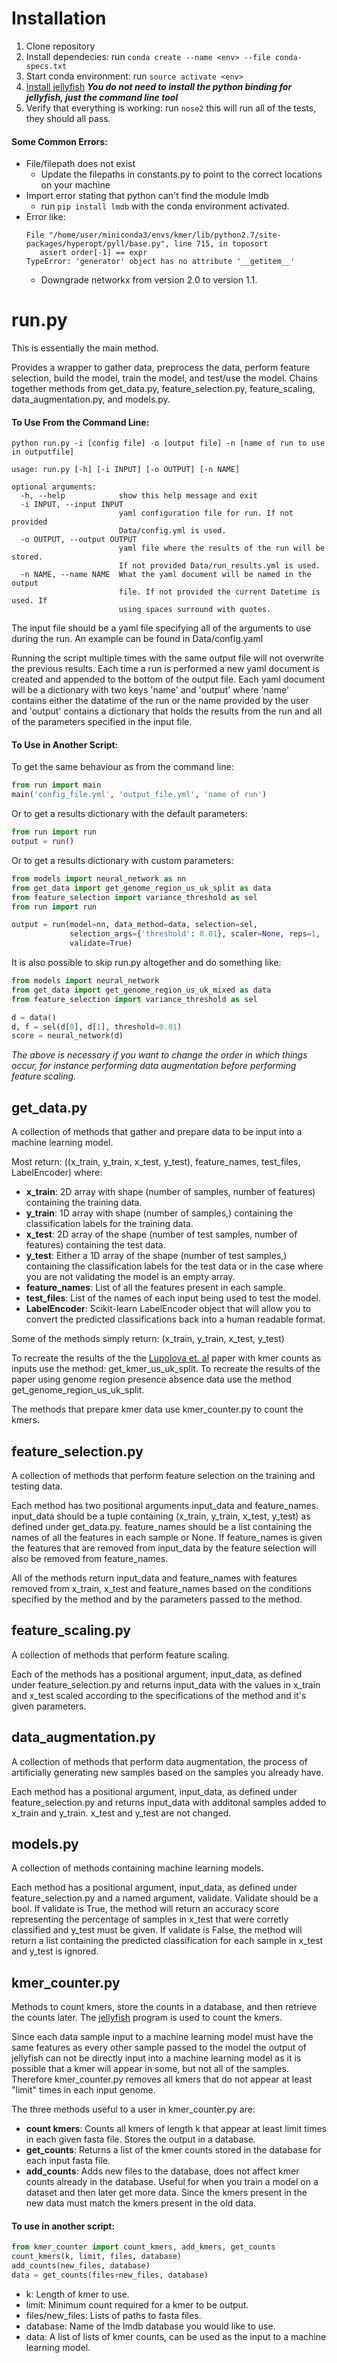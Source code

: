 # Installation

1. Clone repository
1. Install dependecies: run `conda create --name <env> --file conda-specs.txt`
1. Start conda environment: run `source activate <env>`
1. [Install jellyfish](https://github.com/gmarcais/Jellyfish "Jellyfish GitHub") __*You do not need to install the python binding for jellyfish, just the command line tool*__
1. Verify that everything is working: run `nose2` this will run all of the tests, they should all pass.

#### Some Common Errors:

* File/filepath does not exist
  * Update the filepaths in constants.py to point to the correct locations on your machine
* Import error stating that python can't find the module lmdb
  * run `pip install lmdb` with the conda environment activated.
* Error like:
    ```
    File "/home/user/miniconda3/envs/kmer/lib/python2.7/site-packages/hyperopt/pyll/base.py", line 715, in toposort
       assert order[-1] == expr
    TypeError: 'generator' object has no attribute '__getitem__'
    ```
  * Downgrade networkx from version 2.0 to version 1.1.


# run.py
This is essentially the main method.

Provides a wrapper to gather data, preprocess the data, perform feature selection, build the model, train the model, and test/use the model. Chains together methods from get_data.py, feature_selection.py, feature_scaling, data_augmentation.py, and models.py.

#### To Use From the Command Line:

```
python run.py -i [config file] -o [output file] -n [name of run to use in outputfile]
```

```
usage: run.py [-h] [-i INPUT] [-o OUTPUT] [-n NAME]

optional arguments:
  -h, --help            show this help message and exit
  -i INPUT, --input INPUT
                        yaml configuration file for run. If not provided
                        Data/config.yml is used.
  -o OUTPUT, --output OUTPUT
                        yaml file where the results of the run will be stored.
                        If not provided Data/run_results.yml is used.
  -n NAME, --name NAME  What the yaml document will be named in the output
                        file. If not provided the current Datetime is used. If
                        using spaces surround with quotes.
```


The input file should be a yaml file specifying all of the arguments to use during the run. An example can be found in Data/config.yaml

Running the script multiple times with the same output file will not overwrite the previous results. Each time a run is performed a new yaml document is created and appended to the bottom of the output file. Each yaml document will be a dictionary with two keys 'name' and 'output' where 'name' contains either the datatime of the run or the name provided by the user and 'output' contains a dictionary that holds the results from the run and all of the parameters specified in the input file.

#### To Use in Another Script:

To get the same behaviour as from the command line:

```python
from run import main
main('config_file.yml', 'output_file.yml', 'name of run')
```

Or to get a results dictionary with the default parameters:

```python
from run import run
output = run()
```

Or to get a results dictionary with custom parameters:

```python
from models import neural_network as nn
from get_data import get_genome_region_us_uk_split as data
from feature_selection import variance_threshold as sel
from run import run

output = run(model=nn, data_method=data, selection=sel,
             selection_args={'threshold': 0.01}, scaler=None, reps=1,
             validate=True)
```

It is also possible to skip run.py altogether and do something like:

```python
from models import neural_network
from get_data import get_genome_region_us_uk_mixed as data
from feature_selection import variance_threshold as sel

d = data()
d, f = sel(d[0], d[1], threshold=0.01)
score = neural_network(d)
```

*The above is necessary if you want to change the order in which things occur, for instance performing data augmentation before performing feature scaling.*


## get_data.py

A collection of methods that gather and prepare data to be input into a machine learning model.

Most return: ((x_train, y_train, x_test, y_test), feature_names, test_files, LabelEncoder) where:
* **x_train**: 2D array with shape (number of samples, number of features) containing the training data.
* **y_train**: 1D array with shape (number of samples,) containing the classification labels for the training data.
* **x_test**: 2D array of the shape (number of test samples, number of features) containing the test data.
* **y_test**: Either a 1D array of the shape (number of test samples,) containing the classification labels for the test data or in the case where you are not validating the model is an empty array.
* **feature_names**: List of all the features present in each sample.
* **test_files**: List of the names of each input being used to test the model.
* **LabelEncoder**: Scikit-learn LabelEncoder object that will allow you to convert the predicted classifications back into a human readable format.

Some of the methods simply return: (x_train, y_train, x_test, y_test)

To recreate the results of the the [Lupolova et. al](https://www.ncbi.nlm.nih.gov/pmc/articles/PMC5056084/ "NCBI article") paper with kmer counts as inputs use the method: get_kmer_us_uk_split. To recreate the results of the paper using genome region presence absence data use the method get_genome_region_us_uk_split.

The methods that prepare kmer data use kmer_counter.py to count the kmers.


## feature_selection.py

A collection of methods that perform feature selection on the training and testing data.

Each method has two positional arguments input_data and feature_names. input_data should be a tuple containing (x_train, y_train, x_test, y_test) as defined under get_data.py. feature_names should be a list containing the names of all the features in each sample or None. If feature_names is given the features that are removed from input_data by the feature selection will also be removed from feature_names.

All of the methods return input_data and feature_names with features removed from x_train, x_test and feature_names based on the conditions specified by the method and by the parameters passed to the method.


## feature_scaling.py

A collection of methods that perform feature scaling.

Each of the methods has a positional argument, input_data, as defined under feature_selection.py and returns input_data with the values in x_train and x_test scaled according to the specifications of the method and it's given parameters.


## data_augmentation.py

A collection of methods that perform data augmentation, the process of artificially generating new samples based on the samples you already have.

Each method has a positional argument, input_data, as defined under feature_selection.py and returns input_data with additonal samples added to x_train and y_train. x_test and y_test are not changed.


## models.py

A collection of methods containing machine learning models.

Each method has a positional argument, input_data, as defined under feature_selection.py and a named argument, validate. Validate should be a bool. If validate is True, the method will return an accuracy score representing the percentage of samples in x_test that were corretly classified and y_test must be given. If validate is False, the method will return a list containing the predicted classification for each sample in x_test and y_test is ignored.


## kmer_counter.py

Methods to count kmers, store the counts in a database, and then retrieve the counts later. The [jellyfish](https://github.com/gmarcais/Jellyfish "Jellyfish GitHub") program is used to count the kmers.

Since each data sample input to a machine learning model must have the same features as every other sample passed to the model the output of jellyfish can not be directly input into a machine learning model as it is possible that a kmer will appear in some, but not all of the samples. Therefore kmer_counter.py removes all kmers that do not appear at least "limit" times in each input genome.

The three methods useful to a user in kmer_counter.py are:
* **count kmers**: Counts all kmers of length k that appear at least limit times in each given fasta file. Stores the output in a database.
* **get_counts**: Returns a list of the kmer counts stored in the database for each input fasta file.
* **add_counts**: Adds new files to the database, does not affect kmer counts already in the database. Useful for when you train a model on a dataset and then later get more data. Since the kmers present in the new data must match the kmers present in the old data.


#### To use in another script:

```python
from kmer_counter import count_kmers, add_kmers, get_counts
count_kmers(k, limit, files, database)
add_counts(new_files, database)
data = get_counts(files+new_files, database)
```

- k: Length of kmer to use.
- limit: Minimum count required for a kmer to be output.
- files/new_files: Lists of paths to fasta files.
- database: Name of the lmdb database you would like to use.
- data: A list of lists of kmer counts, can be used as the input to a machine learning model.
